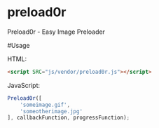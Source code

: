 preload0r
=========

Preload0r - Easy Image Preloader

#Usage

HTML:
```html
<script SRC="js/vendor/preload0r.js"></script>
```
JavaScript:
```javascript
Preload0r([
	'someimage.gif',
	'someotherimage.jpg'
], callbackFunction, progressFunction);
```